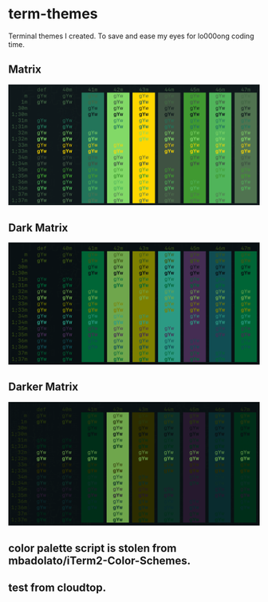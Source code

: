 # term-themes

Terminal themes I created. To save and ease my eyes for lo000ong coding time.

## Matrix

![Screenshot](screenshots/matrix.png)

## Dark Matrix

![Screenshot](screenshots/darkmatrix.png)

## Darker Matrix

![Screenshot](screenshots/darkermatrix.png)

## color palette script is stolen from mbadolato/iTerm2-Color-Schemes.

## test from cloudtop.
